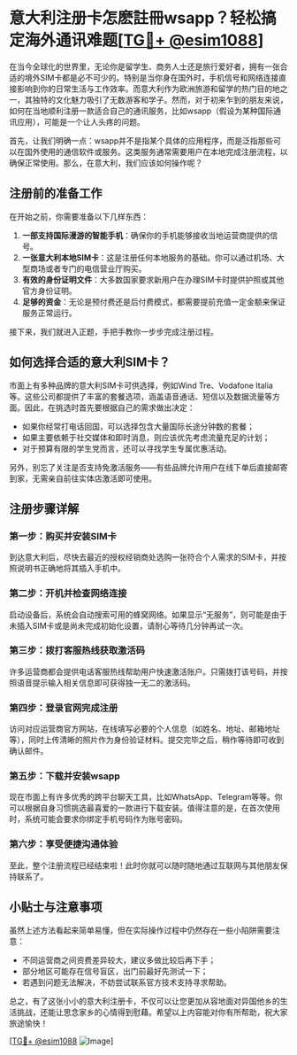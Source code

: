 # 意大利注册卡怎麽註冊wsapp？轻松搞定海外通讯难题[[TG💪+ @esim1088](https://t.me/s/esim1088)]

在当今全球化的世界里，无论你是留学生、商务人士还是旅行爱好者，拥有一张合适的境外SIM卡都是必不可少的。特别是当你身在国外时，手机信号和网络连接直接影响到你的日常生活与工作效率。而意大利作为欧洲旅游和留学的热门目的地之一，其独特的文化魅力吸引了无数游客和学子。然而，对于初来乍到的朋友来说，如何在当地顺利注册一款适合自己的通讯服务，比如wsapp（假设为某种国际通讯应用），可能是一个让人头疼的问题。

首先，让我们明确一点：wsapp并不是指某个具体的应用程序，而是泛指那些可以在国外使用的通信软件或服务。这类服务通常需要用户在本地完成注册流程，以确保正常使用。那么，在意大利，我们应该如何操作呢？

## 注册前的准备工作

在开始之前，你需要准备以下几样东西：
1. **一部支持国际漫游的智能手机**：确保你的手机能够接收当地运营商提供的信号。
2. **一张意大利本地SIM卡**：这是注册任何本地服务的基础。你可以通过机场、大型商场或者专门的电信营业厅购买。
3. **有效的身份证明文件**：大多数国家要求新用户在办理SIM卡时提供护照或其他官方身份证明。
4. **足够的资金**：无论是预付费还是后付费模式，都需要提前充值一定金额来保证服务正常运行。

接下来，我们就进入正题，手把手教你一步步完成注册过程。

## 如何选择合适的意大利SIM卡？

市面上有多种品牌的意大利SIM卡可供选择，例如Wind Tre、Vodafone Italia等。这些公司都提供了丰富的套餐选项，涵盖语音通话、短信以及数据流量等方面。因此，在挑选时首先要根据自己的需求做出决定：

- 如果你经常打电话回国，可以选择包含大量国际长途分钟数的套餐；
- 如果主要依赖于社交媒体和即时消息，则应该优先考虑流量充足的计划；
- 对于预算有限的学生党而言，还可以寻找学生专属优惠活动。

另外，别忘了关注是否支持免激活服务——有些品牌允许用户在线下单后直接邮寄到家，无需亲自前往实体店激活即可使用。

## 注册步骤详解

### 第一步：购买并安装SIM卡
到达意大利后，尽快去最近的授权经销商处选购一张符合个人需求的SIM卡，并按照说明书正确地将其插入手机中。

### 第二步：开机并检查网络连接
启动设备后，系统会自动搜索可用的蜂窝网络。如果显示“无服务”，则可能是由于未插入SIM卡或是尚未完成初始化设置，请耐心等待几分钟再试一次。

### 第三步：拨打客服热线获取激活码
许多运营商都会提供电话客服热线帮助用户快速激活账户。只需拨打该号码，并按照语音提示输入相关信息即可获得独一无二的激活码。

### 第四步：登录官网完成注册
访问对应运营商官方网站，在线填写必要的个人信息（如姓名、地址、邮箱地址等），同时上传清晰的照片作为身份验证材料。提交完毕之后，稍作等待即可收到确认邮件。

### 第五步：下载并安装wsapp
现在市面上有许多优秀的跨平台聊天工具，比如WhatsApp、Telegram等等。你可以根据自身习惯挑选最喜爱的一款进行下载安装。值得注意的是，在首次使用时，系统可能会要求你绑定手机号码作为账号密码。

### 第六步：享受便捷沟通体验
至此，整个注册流程已经结束啦！此时你就可以随时随地通过互联网与其他朋友保持联系了。

## 小贴士与注意事项

虽然上述方法看起来简单易懂，但在实际操作过程中仍然存在一些小陷阱需要注意：
- 不同运营商之间资费差异较大，建议多做比较后再下手；
- 部分地区可能存在信号盲区，出门前最好先测试一下；
- 若遇到问题无法解决，不妨尝试联系官方技术支持寻求帮助。

总之，有了这张小小的意大利注册卡，不仅可以让您更加从容地面对异国他乡的生活挑战，还能让思念家乡的心情得到慰藉。希望以上内容能对你有所帮助，祝大家旅途愉快！

[[TG💪+ @esim1088](https://t.me/s/esim1088) ![Image](https://i.postimg.cc/4NQfJmqS/Snipaste-2025-05-13-00-14-12.png)]
